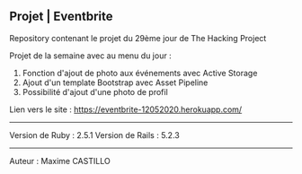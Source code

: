 Projet | Eventbrite
--------------------------------------------

Repository contenant le projet du 29ème jour de The Hacking Project

Projet de la semaine avec au menu du jour :
1. Fonction d'ajout de photo aux événements avec Active Storage
2. Ajout d'un template Bootstrap avec Asset Pipeline
3. Possibilité d'ajout d'une photo de profil

Lien vers le site : https://eventbrite-12052020.herokuapp.com/

--------------------------------------------

Version de Ruby : 2.5.1
Version de Rails : 5.2.3

--------------------------------------------
Auteur : Maxime CASTILLO